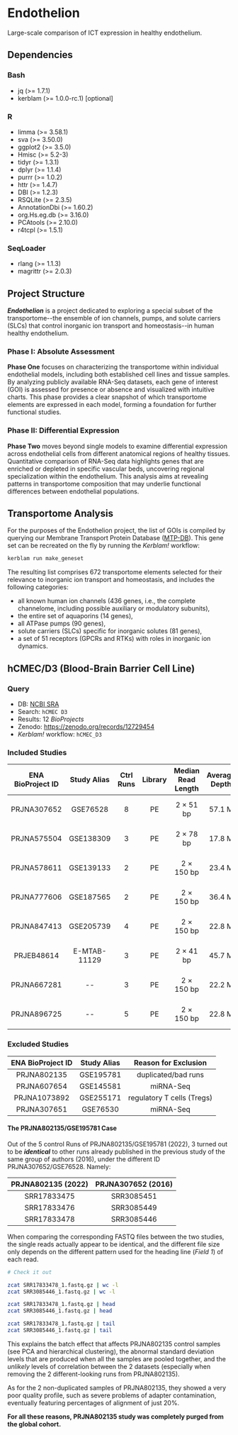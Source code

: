 # Endothelion
Large-scale comparison of ICT expression in healthy endothelium.

## Dependencies
### Bash
- jq (>= 1.7.1)
- kerblam (>= 1.0.0-rc.1) [optional]
### R
- limma (>= 3.58.1)
- sva (>= 3.50.0)
- ggplot2 (>= 3.5.0)
- Hmisc (>= 5.2-3)
- tidyr (>= 1.3.1)
- dplyr (>= 1.1.4)
- purrr (>= 1.0.2)
- httr (>= 1.4.7)
- DBI (>= 1.2.3)
- RSQLite (>= 2.3.5)
- AnnotationDbi (>= 1.60.2)
- org.Hs.eg.db (>= 3.16.0)
- PCAtools (>= 2.10.0)
- r4tcpl (>= 1.5.1)
### SeqLoader
- rlang (>= 1.1.3)
- magrittr (>= 2.0.3)

## Project Structure
___Endothelion___ is a project dedicated to exploring a special subset of the transportome--the ensemble of ion channels, pumps, and solute carriers (SLCs) that control inorganic ion transport and homeostasis--in human healthy endothelium.
### Phase I: Absolute Assessment
__Phase One__ focuses on characterizing the transportome within individual endothelial models, including both established cell lines and tissue samples.
By analyzing publicly available RNA-Seq datasets, each gene of interest (GOI) is assessed for presence or absence and visualized with intuitive charts.
This phase provides a clear snapshot of which transportome elements are expressed in each model, forming a foundation for further functional studies.
### Phase II: Differential Expression
__Phase Two__ moves beyond single models to examine differential expression across endothelial cells from different anatomical regions of healthy tissues.
Quantitative comparison of RNA-Seq data highlights genes that are enriched or depleted in specific vascular beds, uncovering regional specialization within the endothelium.
This analysis aims at revealing patterns in transportome composition that may underlie functional differences between endothelial populations.

## Transportome Analysis
For the purposes of the Endothelion project, the list of GOIs is compiled by querying our Membrane Transport Protein Database ([MTP-DB](https://github.com/TCP-Lab/MTP-DB)).
This gene set can be recreated on the fly by running the _Kerblam!_ workflow:
```bash
kerblam run make_geneset
```
The resulting list comprises 672 transportome elements selected for their relevance to inorganic ion transport and homeostasis, and includes the following categories:
- all known human ion channels (436 genes, i.e., the complete channelome, including possible auxiliary or modulatory subunits),
- the entire set of aquaporins (14 genes),
- all ATPase pumps (90 genes),
- solute carriers (SLCs) specific for inorganic solutes (81 genes),
- a set of 51 receptors (GPCRs and RTKs) with roles in inorganic ion dynamics.

## hCMEC/D3 (Blood-Brain Barrier Cell Line)
### Query
- DB: [NCBI SRA](https://www.ncbi.nlm.nih.gov/sra)
- Search: `hCMEC D3`
- Results: 12 _BioProjects_
- Zenodo: https://zenodo.org/records/12729454
- _Kerblam!_ workflow: `hCMEC_D3`

### Included Studies
| ENA BioProject ID | Study Alias   | Ctrl Runs | Library | Median Read Length | Average Depth | Uniquely Mapped Reads | Platform              | Reference      |
|:-----------------:|:-------------:|:---------:|:-------:|:------------------:|:-------------:|:---------------------:|:---------------------:|:--------------:|
| PRJNA307652       | GSE76528      | 8         | PE      | 2 × 51 bp          | 57.1 M        | 78.9 %                | Illumina HiSeq 2000   | PMID: 26973449 |
| PRJNA575504       | GSE138309     | 3         | PE      | 2 × 78 bp          | 17.8 M        | 91.3 %                | Illumina NextSeq 550  | PMID: 32757312 |
| PRJNA578611       | GSE139133     | 2         | PE      | 2 × 150 bp         | 23.4 M        | 95.3 %                | Illumina NovaSeq 6000 | PMID: 32985481 |
| PRJNA777606       | GSE187565     | 2         | PE      | 2 × 150 bp         | 36.4 M        | 94.2 %                | Illumina NovaSeq 6000 | PMID: 40097733 |
| PRJNA847413       | GSE205739     | 4         | PE      | 2 × 150 bp         | 22.8 M        | 60.2 %                | Illumina NovaSeq 6000 | _NA_           |
| PRJEB48614        | E-MTAB-11129  | 3         | PE      | 2 × 41 bp          | 45.7 M        | 85.9 %                | Illumina NextSeq 500  | PMID: 35967327 |
| PRJNA667281       | --            | 3         | PE      | 2 × 150 bp         | 22.2 M        | 96.2 %                | Illumina NovaSeq 6000 | PMID: 33631268 |
| PRJNA896725       | --            | 5         | PE      | 2 × 150 bp         | 22.8 M        | 94.1 %                | Illumina NovaSeq 6000 | PMID: 38638822 |

### Excluded Studies
| ENA BioProject ID | Study Alias   | Reason for Exclusion       |
|:-----------------:|:-------------:|:--------------------------:|
| PRJNA802135       | GSE195781     | duplicated/bad runs        |
| PRJNA607654       | GSE145581     | miRNA-Seq                  |
| PRJNA1073892      | GSE255171     | regulatory T cells (Tregs) |
| PRJNA307651       | GSE76530      | miRNA-Seq                  |

#### The PRJNA802135/GSE195781 Case
Out of the 5 control Runs of PRJNA802135/GSE195781 (2022), 3 turned out to be ___identical___ to other runs already published in the previous study of the same group of authors (2016), under the different ID PRJNA307652/GSE76528.
Namely:

| PRJNA802135 (2022) | PRJNA307652 (2016) |
|:------------------:|:------------------:|
| SRR17833475        | SRR3085451         |
| SRR17833476        | SRR3085449         |
| SRR17833478        | SRR3085446         |

When comparing the corresponding FASTQ files between the two studies, the single reads actually appear to be identical, and the different file size only depends on the different pattern used for the heading line (_Field 1_) of each read.
```bash
# Check it out

zcat SRR17833478_1.fastq.gz | wc -l
zcat SRR3085446_1.fastq.gz | wc -l

zcat SRR17833478_1.fastq.gz | head
zcat SRR3085446_1.fastq.gz | head

zcat SRR17833478_1.fastq.gz | tail
zcat SRR3085446_1.fastq.gz | tail
```

This explains the batch effect that affects PRJNA802135 control samples (see PCA and hierarchical clustering), the abnormal standard deviation levels that are produced when all the samples are pooled together, and the _unlikely_ levels of correlation between the 2 datasets (especially when removing the 2 different-looking runs from PRJNA802135).

As for the 2 non-duplicated samples of PRJNA802135, they showed a very poor quality profile, such as severe problems of adapter contamination, eventually featuring percentages of alignment of just 20%.

__For all these reasons, PRJNA802135 study was completely purged from the global cohort.__

